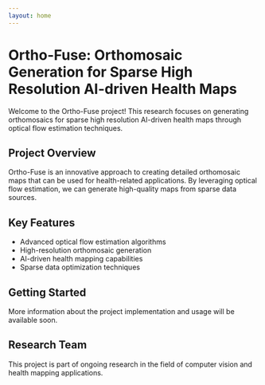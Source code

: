 ```yaml
---
layout: home
---
```


# Ortho-Fuse: Orthomosaic Generation for Sparse High Resolution AI-driven Health Maps

Welcome to the Ortho-Fuse project! This research focuses on generating orthomosaics for sparse high resolution AI-driven health maps through optical flow estimation techniques.

## Project Overview

Ortho-Fuse is an innovative approach to creating detailed orthomosaic maps that can be used for health-related applications. By leveraging optical flow estimation, we can generate high-quality maps from sparse data sources.

## Key Features

- Advanced optical flow estimation algorithms
- High-resolution orthomosaic generation
- AI-driven health mapping capabilities
- Sparse data optimization techniques

## Getting Started

More information about the project implementation and usage will be available soon.

## Research Team

This project is part of ongoing research in the field of computer vision and health mapping applications.